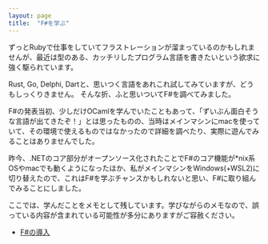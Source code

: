 ```yaml
---
layout: page
title:  "F#を学ぶ"
---
```


ずっとRubyで仕事をしていてフラストレーションが溜まっているのかもしれませんが、最近は型のある、カッチリしたプログラム言語を書きたいという欲求に強く駆られています。

Rust, Go, Delphi, Dartと、思いつく言語をあれこれ試してみていますが、どうもしっくりきません。
そんな折、ふと思いついてF#を調べてみました。

F#の発表当初、少しだけOCamlを学んでいたこともあって、「ずいぶん面白そうな言語が出てきたぞ！」とは思ったものの、当時はメインマシンにmacを使っていて、その環境で使えるものではなかったので詳細を調べたり、実際に遊んでみることはありませんでした。

昨今、.NETのコア部分がオープンソース化されたことでF#のコア機能が*nix系OSやmacでも動くようになったほか、私がメインマシンをWindows(+WSL2)に切り替えたので、これはF#を学ぶチャンスかもしれないと思い、F#に取り組んでみることにしました。

ここでは、学んだことをメモとして残しています。学びながらのメモなので、誤っている内容が含まれている可能性が多分にありますがご容赦ください。

- [F#の導入](/fsharp/contents/install.html)
